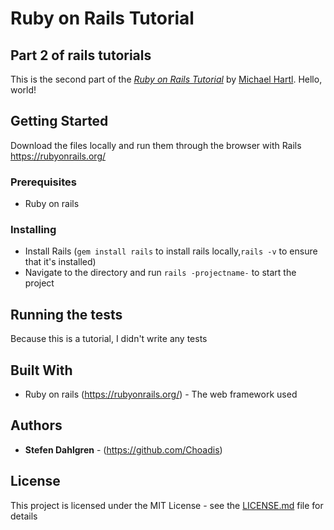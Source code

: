 # Ruby on Rails Tutorial

## Part 2 of rails tutorials

This is the second part of the
[*Ruby on Rails Tutorial*](http://www.railstutorial.org/)
by [Michael Hartl](http://www.michaelhartl.com/). Hello, world!

## Getting Started

Download the files locally and run them through the browser with Rails
https://rubyonrails.org/

### Prerequisites

* Ruby on rails

### Installing

* Install Rails (`gem install rails` to install rails locally,`rails -v` to ensure that it's installed)
* Navigate to the directory and run `rails -projectname-` to start the project

## Running the tests

Because this is a tutorial, I didn't write any tests

## Built With

* Ruby on rails (https://rubyonrails.org/) - The web framework used

## Authors

* **Stefen Dahlgren** - (https://github.com/Choadis)

## License

This project is licensed under the MIT License - see the [LICENSE.md](LICENSE.md) file for details

